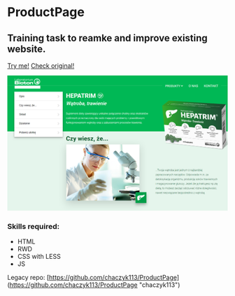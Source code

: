 # ProductPage
## Training task to reamke and improve existing website.

[Try me!](https://kubazachacz.github.io/ProductPage/ "Product page - Hepatrim")
[Check original!](http://www.laboratoriumbioton.pl/hepatrim.html "Laboratorium Bioton - Hepatrim")

![Page preview](images/ProductPage.png)

### Skills required:
- HTML
- RWD
- CSS with LESS
- JS

Legacy repo: [https://github.com/chaczyk113/ProductPage] (https://github.com/chaczyk113/ProductPage "chaczyk113")

